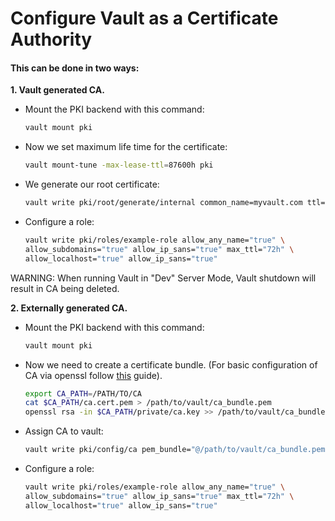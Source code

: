 # Configure Vault as a Certificate Authority

#### This can be done in two ways:

**1. Vault generated CA.**

- Mount the PKI backend with this command:

  ```sh
  vault mount pki
  ```
  
- Now we set maximum life time for the certificate:

  ```sh
  vault mount-tune -max-lease-ttl=87600h pki
  ```
  
- We generate our root certificate:

  ```sh
  vault write pki/root/generate/internal common_name=myvault.com ttl=87600h
  ```

- Configure a role:
  
  ```sh
  vault write pki/roles/example-role allow_any_name="true" \
  allow_subdomains="true" allow_ip_sans="true" max_ttl="72h" \
  allow_localhost="true" allow_ip_sans="true"
  ```
 
WARNING: When running Vault in "Dev" Server Mode, Vault shutdown will result in CA being deleted.
 
**2. Externally generated CA.**

- Mount the PKI backend with this command:

  ```sh
  vault mount pki
  ```

- Now we need to create a certificate bundle.
 (For basic configuration of CA via openssl follow [this](https://datacenteroverlords.com/2012/03/01/creating-your-own-ssl-certificate-authority/) guide).

  ```sh
  export CA_PATH=/PATH/TO/CA
  cat $CA_PATH/ca.cert.pem > /path/to/vault/ca_bundle.pem
  openssl rsa -in $CA_PATH/private/ca.key >> /path/to/vault/ca_bundle.pem
  ```
  
- Assign CA to vault:

  ```sh
  vault write pki/config/ca pem_bundle="@/path/to/vault/ca_bundle.pem"
  ```

- Configure a role:
  
  ```sh
  vault write pki/roles/example-role allow_any_name="true" \
  allow_subdomains="true" allow_ip_sans="true" max_ttl="72h" \
  allow_localhost="true" allow_ip_sans="true"
  ```
